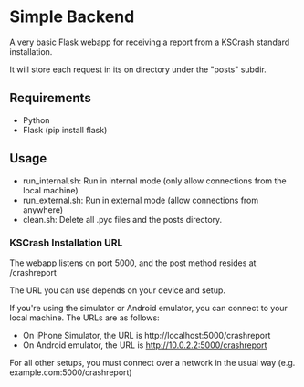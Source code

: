 Simple Backend
==============

A very basic Flask webapp for receiving a report from a KSCrash standard installation.

It will store each request in its on directory under the "posts" subdir.


Requirements
------------

- Python
- Flask (pip install flask)


Usage
-----

- run_internal.sh: Run in internal mode (only allow connections from the local machine)
- run_external.sh: Run in external mode (allow connections from anywhere)
- clean.sh: Delete all .pyc files and the posts directory.


### KSCrash Installation URL

The webapp listens on port 5000, and the post method resides at /crashreport

The URL you can use depends on your device and setup.

If you're using the simulator or Android emulator, you can connect to your local machine. The URLs are as follows:

- On iPhone Simulator, the URL is http://localhost:5000/crashreport
- On Android emulator, the URL is http://10.0.2.2:5000/crashreport

For all other setups, you must connect over a network in the usual way (e.g. example.com:5000/crashreport)
